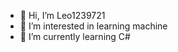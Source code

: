 - 👋 Hi, I’m Leo1239721
- 👀 I’m interested in learning machine
- 🌱 I’m currently learning C#

<!---
Leo1239721/Leo1239721 is a ✨ special ✨ repository because its `README.md` (this file) appears on your GitHub profile.
You can click the Preview link to take a look at your changes.
--->
